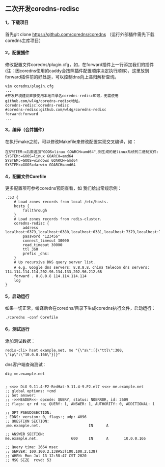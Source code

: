 ## 二次开发coredns-redisc

#### 1，下载项目
首先git clone https://github.com/coredns/coredns （运行外部插件需先下载coredns主库项目）

#### 2，配置插件
修改配置文件coredns/plugin.cfg，如，在forward插件上一行添加我们的插件(注：因coredns使用的caddy会按照插件配置顺序决定执行顺序)，这里放到forward插件前的好处是，可以控制dns向上递归解析查询。

```
vim coredns/plugin.cfg
...
#开发环境建议直接使用本地目录名coredns-redisc即可，无需使用github.com/wl4g/coredns-redisc地址。
coredns-redisc:coredns-redisc
#coredns-redisc:github.com/wl4g/coredns-redisc
forward:forward
...
```

#### 3，编译（合并插件）
在执行make之前，可以修改Makefile来修改配置实现交叉编译，如：

```
在SYSTEM:=后面追加"GOOS=linux GOARCH=amd64",则生成的是linux系统的二进制文件:
SYSTEM:=GOOS=linux GOARCH=amd64
SYSTEM:=GOOS=windows GOARCH=amd64
SYSTEM:=GOOS=darwin GOARCH=amd64
```

#### 4，配置文件Corefile

更多配置项可参考coredns官网查看，如 我们给出常规示例：

```
.:53 {
    # Load zones records from local /etc/hosts.
    hosts {
        fallthrough
    }
    # Load zones records from redis-cluster.
    coredns-redisc {
        address localhost:6379,localhost:6380,localhost:6381,localhost:7379,localhost:7380,localhost:7381
        password "123456"
        connect_timeout 30000
        read_timeout 30000
        ttl 360
        prefix _dns:
    }
    # Up recursive DNS query server list.
    # e.g. Google dns servers: 8.8.8.8，china telecom dns servers: 114.114.114.114,202.96.134.133,202.96.212.68
    forward . 8.8.8.8 114.114.114.114
    log
}
```

#### 5，启动运行

如果一切正常，编译后会在coredns/目录下生成coredns执行文件，启动运行：

```
./coredns -conf Corefile
```

#### 6，测试运行

添加测试数据：
```
redis-cli> hset example.net. me "{\"a\":[{\"ttl\":300, \"ip\":\"10.0.0.166\"}]}"
```

dns客户端查询测试：
```
dig me.example.net


; <<>> DiG 9.11.4-P2-RedHat-9.11.4-9.P2.el7 <<>> me.example.net
;; global options: +cmd
;; Got answer:
;; ->>HEADER<<- opcode: QUERY, status: NOERROR, id: 2609
;; flags: qr rd ra; QUERY: 1, ANSWER: 1, AUTHORITY: 0, ADDITIONAL: 1

;; OPT PSEUDOSECTION:
; EDNS: version: 0, flags:; udp: 4096
;; QUESTION SECTION:
;me.example.net.                      IN      A

;; ANSWER SECTION:
me.example.net.               600     IN      A       10.0.0.166

;; Query time: 2664 msec
;; SERVER: 100.100.2.138#53(100.100.2.138)
;; WHEN: Mon Jul 13 12:58:47 CST 2020
;; MSG SIZE  rcvd: 53
```